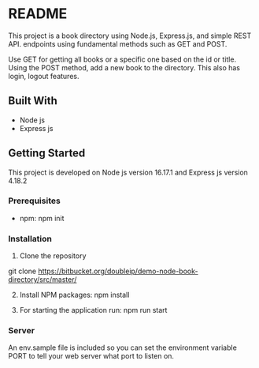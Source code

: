 # README

This project is a book directory using Node.js, Express.js, and simple REST API. endpoints using fundamental methods such as GET and POST.

Use GET for getting all books or a specific one based on the id or title. Using the POST method, add a new book to the directory. This also has login, logout features.

## Built With

- Node js
- Express js

## Getting Started

This project is developed on Node js version 16.17.1 and Express js version 4.18.2

### Prerequisites

- npm: npm init

### Installation

1. Clone the repository

git clone https://bitbucket.org/doubleip/demo-node-book-directory/src/master/

2. Install NPM packages: npm install

3. For starting the application run: npm run start

### Server

An env.sample file is included so you can set the environment variable PORT to tell your web server what port to listen on.
